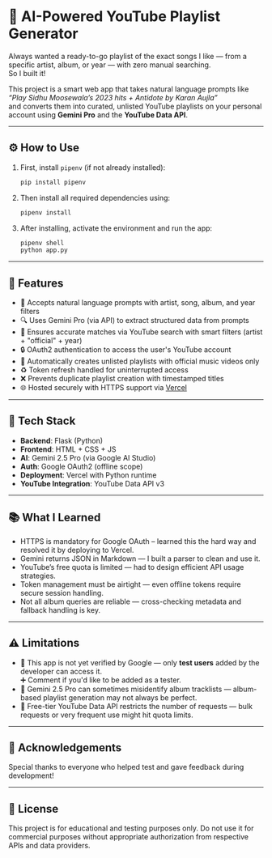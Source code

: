 # 🎵 AI-Powered YouTube Playlist Generator

Always wanted a ready-to-go playlist of the exact songs I like — from a specific artist, album, or year — with zero manual searching.  
So I built it!

This project is a smart web app that takes natural language prompts like  
_“Play Sidhu Moosewala’s 2023 hits + Antidote by Karan Aujla”_  
and converts them into curated, unlisted YouTube playlists on your personal account using **Gemini Pro** and the **YouTube Data API**.

---

## ⚙️ How to Use

1. First, install `pipenv` (if not already installed):

   ```bash
   pip install pipenv
   ```

2. Then install all required dependencies using:

   ```bash
   pipenv install
   ```

3. After installing, activate the environment and run the app:

   ```bash
   pipenv shell
   python app.py
   ```

---

## 🚀 Features

- 💬 Accepts natural language prompts with artist, song, album, and year filters
- 🔍 Uses Gemini Pro (via API) to extract structured data from prompts
- 🎯 Ensures accurate matches via YouTube search with smart filters (artist + "official" + year)
- 🔒 OAuth2 authentication to access the user's YouTube account
- 📁 Automatically creates unlisted playlists with official music videos only
- ♻️ Token refresh handled for uninterrupted access
- ❌ Prevents duplicate playlist creation with timestamped titles
- 🌐 Hosted securely with HTTPS support via [Vercel](https://morphify-delta.vercel.app/)

---

## 🧠 Tech Stack

- **Backend**: Flask (Python)
- **Frontend**: HTML + CSS + JS
- **AI**: Gemini 2.5 Pro (via Google AI Studio)
- **Auth**: Google OAuth2 (offline scope)
- **Deployment**: Vercel with Python runtime
- **YouTube Integration**: YouTube Data API v3

---

## 📚 What I Learned

- HTTPS is mandatory for Google OAuth – learned this the hard way and resolved it by deploying to Vercel.
- Gemini returns JSON in Markdown — I built a parser to clean and use it.
- YouTube’s free quota is limited — had to design efficient API usage strategies.
- Token management must be airtight — even offline tokens require secure session handling.
- Not all album queries are reliable — cross-checking metadata and fallback handling is key.

---

## ⚠️ Limitations

- 🔐 This app is not yet verified by Google — only **test users** added by the developer can access it.  
  ➕ Comment if you'd like to be added as a tester.
- 🧠 Gemini 2.5 Pro can sometimes misidentify album tracklists — album-based playlist generation may not always be perfect.
- 🚨 Free-tier YouTube Data API restricts the number of requests — bulk requests or very frequent use might hit quota limits.

---

## 🙌 Acknowledgements

Special thanks to everyone who helped test and gave feedback during development!

---

## 📎 License

This project is for educational and testing purposes only. Do not use it for commercial purposes without appropriate authorization from respective APIs and data providers.
